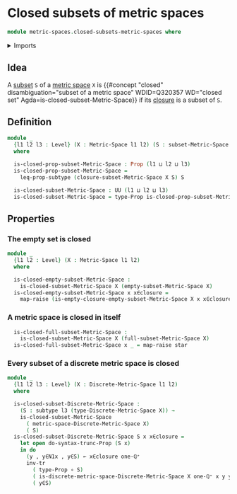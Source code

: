 # Closed subsets of metric spaces

```agda
module metric-spaces.closed-subsets-metric-spaces where
```

<details><summary>Imports</summary>

```agda
open import elementary-number-theory.positive-rational-numbers

open import foundation.dependent-pair-types
open import foundation.function-types
open import foundation.propositional-truncations
open import foundation.propositions
open import foundation.raising-universe-levels
open import foundation.sets
open import foundation.subtypes
open import foundation.transport-along-identifications
open import foundation.unit-type
open import foundation.universe-levels

open import metric-spaces.closure-subsets-metric-spaces
open import metric-spaces.dense-subsets-metric-spaces
open import metric-spaces.discrete-metric-spaces
open import metric-spaces.metric-spaces
open import metric-spaces.subspaces-metric-spaces
```

</details>

## Idea

A [subset](foundation.subtypes.md) `S` of a
[metric space](metric-spaces.metric-spaces.md) `X` is
{{#concept "closed" disambiguation="subset of a metric space" WDID=Q320357 WD="closed set" Agda=is-closed-subset-Metric-Space}}
if its [closure](metric-spaces.closure-subsets-metric-spaces.md) is a subset of
`S`.

## Definition

```agda
module _
  {l1 l2 l3 : Level} (X : Metric-Space l1 l2) (S : subset-Metric-Space l3 X)
  where

  is-closed-prop-subset-Metric-Space : Prop (l1 ⊔ l2 ⊔ l3)
  is-closed-prop-subset-Metric-Space =
    leq-prop-subtype (closure-subset-Metric-Space X S) S

  is-closed-subset-Metric-Space : UU (l1 ⊔ l2 ⊔ l3)
  is-closed-subset-Metric-Space = type-Prop is-closed-prop-subset-Metric-Space
```

## Properties

### The empty set is closed

```agda
module _
  {l1 l2 : Level} (X : Metric-Space l1 l2)
  where

  is-closed-empty-subset-Metric-Space :
    is-closed-subset-Metric-Space X (empty-subset-Metric-Space X)
  is-closed-empty-subset-Metric-Space x x∈closure =
    map-raise (is-empty-closure-empty-subset-Metric-Space X x x∈closure)
```

### A metric space is closed in itself

```agda
  is-closed-full-subset-Metric-Space :
    is-closed-subset-Metric-Space X (full-subset-Metric-Space X)
  is-closed-full-subset-Metric-Space x _ = map-raise star
```

### Every subset of a discrete metric space is closed

```agda
module _
  {l1 l2 l3 : Level} (X : Discrete-Metric-Space l1 l2)
  where

  is-closed-subset-Discrete-Metric-Space :
    (S : subtype l3 (type-Discrete-Metric-Space X)) →
    is-closed-subset-Metric-Space
      ( metric-space-Discrete-Metric-Space X)
      ( S)
  is-closed-subset-Discrete-Metric-Space S x x∈closure =
    let open do-syntax-trunc-Prop (S x)
    in do
      (y , y∈N1x , y∈S) ← x∈closure one-ℚ⁺
      inv-tr
        ( type-Prop ∘ S)
        ( is-discrete-metric-space-Discrete-Metric-Space X one-ℚ⁺ x y y∈N1x)
        ( y∈S)
```
